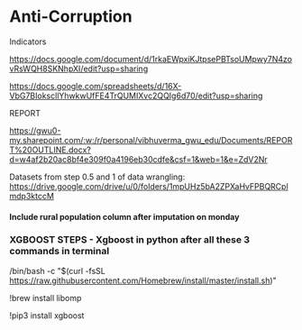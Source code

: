 # Anti-Corruption


Indicators 



https://docs.google.com/document/d/1rkaEWpxiKJtpsePBTsoUMpwy7N4zovRsWQH8SKNhpXI/edit?usp=sharing


https://docs.google.com/spreadsheets/d/16X-VbG7BIokscllYhwkwUfFE4TrQUMIXvc2QQIg6d70/edit?usp=sharing



REPORT



https://gwu0-my.sharepoint.com/:w:/r/personal/vibhuverma_gwu_edu/Documents/REPORT%20OUTLINE.docx?d=w4af2b20ac8bf4e309f0a4196eb30cdfe&csf=1&web=1&e=ZdV2Nr

Datasets from step 0.5 and 1 of data wrangling:
https://drive.google.com/drive/u/0/folders/1mpUHz5bA2ZPXaHvFPBQRCplmdp3ktccM


#### Include rural population column after imputation on monday



### XGBOOST STEPS - Xgboost in python after all these 3 commands in terminal

/bin/bash -c "$(curl -fsSL https://raw.githubusercontent.com/Homebrew/install/master/install.sh)"

!brew install libomp

!pip3 install xgboost
